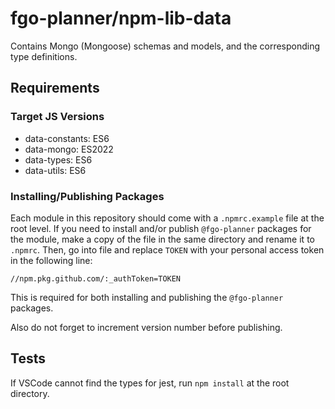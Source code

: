 # fgo-planner/npm-lib-data

Contains Mongo (Mongoose) schemas and models, and the corresponding type definitions.
## Requirements

### Target JS Versions
* data-constants: ES6
* data-mongo: ES2022
* data-types: ES6
* data-utils: ES6

### Installing/Publishing Packages
Each module in this repository should come with a `.npmrc.example` file at the root level. If you need to install and/or publish `@fgo-planner` packages for the module, make a copy of the file in the same directory and rename it to `.npmrc`. Then, go into file and replace `TOKEN` with your personal access token in the following line:

```//npm.pkg.github.com/:_authToken=TOKEN```

This is required for both installing and publishing the `@fgo-planner` packages.

Also do not forget to increment version number before publishing.

## Tests
If VSCode cannot find the types for jest, run `npm install` at the root directory.
